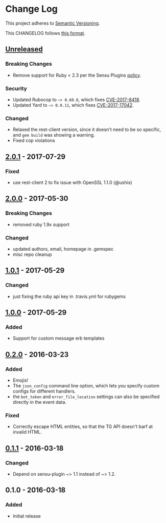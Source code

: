 # Change Log
This project adheres to [Semantic Versioning](http://semver.org/).

This CHANGELOG follows [this format](https://github.com/sensu-plugins/community/blob/master/HOW_WE_CHANGELOG.md).

## [Unreleased]
### Breaking Changes
- Remove support for Ruby < 2.3 per the Sensu Plugins [policy](https://github.com/sensu/sensu-docs/blob/master/content/plugins/1.0/faq.md#what-is-the-policy-on-supporting-end-of-lifeeol-ruby-versions).

### Security
- Updated Rubocop to `~> 0.60.0`, which fixes [CVE-2017-8418](https://cve.mitre.org/cgi-bin/cvename.cgi?name=CVE-2017-8418).
- Updated Yard to `~> 0.9.11`, which fixes [CVE-2017-17042](https://nvd.nist.gov/vuln/detail/CVE-2017-17042).

### Changed
- Relaxed the rest-client version, since it doesn't need to be so specific, and `gem build` was showing a warning.
- Fixed cop violations

## [2.0.1] - 2017-07-29
### Fixed
- use rest-client 2 to fix issue with OpenSSL 1.1.0 (@ushis)

## [2.0.0] - 2017-05-30
### Breaking Changes
- removed ruby 1.9x support

### Changed
- updated authors, email, homepage in .gemspec
- misc repo cleanup

## [1.0.1] - 2017-05-29
### Changed
- just fixing the ruby api key in .travis.yml for rubygems

## [1.0.0] - 2017-05-29
### Added
 - Support for custom message erb templates

## [0.2.0] - 2016-03-23
### Added
 - Emojis!
 - The `json_config` command line option, which lets you specify custom configs
   for different handlers.
 - the `bot_token` and `error_file_location` settings can also be specified
   directly in the event data.

### Fixed
 - Correctly escape HTML entities, so that the TG API doesn't barf at invalid
   HTML.

## [0.1.1] - 2016-03-18
### Changed
 - Depend on sensu-plugin ~> 1.1 instead of ~> 1.2.

## 0.1.0 - 2016-03-18
### Added
- Initial release

[Unreleased]: https://github.com/sensu-plugins/sensu-plugins-telegram/compare/2.0.1...HEAD
[2.0.1]: https://github.com/sensu-plugins/sensu-plugins-telegram/compare/2.0.0...2.0.1
[2.0.0]: https://github.com/sensu-plugins/sensu-plugins-telegram/compare/1.0.1...2.0.0
[1.0.1]: https://github.com/sensu-plugins/sensu-plugins-telegram/compare/1.0.0...1.0.1
[1.0.0]: https://github.com/sensu-plugins/sensu-plugins-telegram/compare/v0.2.0...1.0.0
[0.2.0]: https://github.com/sensu-plugins/sensu-plugins-telegram/compare/v0.1.1...v0.2.0
[0.1.1]: https://github.com/sensu-plugins/sensu-plugins-telegram/compare/v0.1.0...v0.1.1
